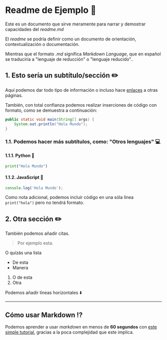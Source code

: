 # Readme de Ejemplo 📝

Este es un documento que sirve meramente para narrar y demostrar capacidades del _readme.md_

El _readme_ se podría definir como un documento de orientación, contextualización o documentación.

Mientras que el formato _.md_ significa _Markdown Language_, que en español se traduciría a "lenguaje de reducción" o "lenguaje reducido"..

## 1. Esto sería un subtítulo/sección ✏️

Aquí podemos dar todo tipo de información o incluso hace [enlaces](https://google.com/) a otras páginas.

También, con total confianza podemos realizar inserciones de código con formato, como se demuestra a continuación:

```java
public static void main(String[] args) {
    System.out.println("Hola Mundo");
}
```

### 1.1. Podemos hacer más subtítulos, como: "Otros lenguajes" 💻
#### 1.1.1. Python 🐍
```python
print("Hola Mundo")
```
#### 1.1.2. JavaScript 📒
```javascript
console.log('Hola Mundo');
```

Como nota adicional, podemos incluir código en una sóla línea `print("hola")` pero no tendrá formato.
## 2. Otra sección ✏️
También podemos añadir citas.
> Por ejemplo esta.

O quizás una lista
- De esta
- Manera

1. O de esta
2. Otra

Podemos añadir líneas horizontales ⬇️

---

## Cómo usar Markdown ⁉️

Podemos aprender a usar *markdown* en menos de **60 segundos** con [este simple tutorial](https://commonmark.org), gracias a la poca complejidad que este implica.

